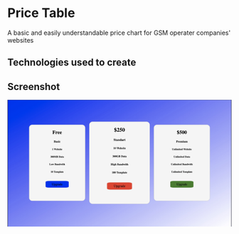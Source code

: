 <h1> Price Table </h1>

A basic and easily understandable price chart for GSM operater companies' websites

<h2> Technologies used to create </h2>

<h2> Screenshot </h2>

![](pricetable.png)
